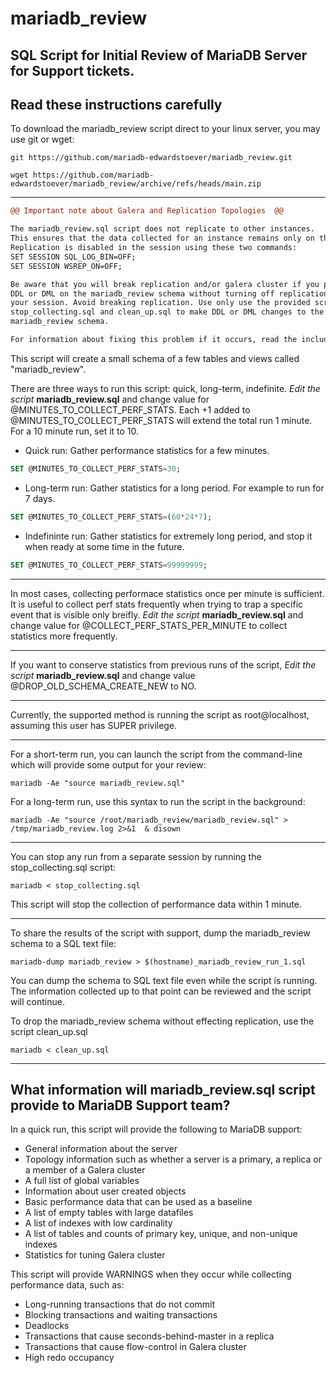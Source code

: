 # mariadb_review
## SQL Script for Initial Review of MariaDB Server for Support tickets.

## Read these instructions carefully
To download the mariadb_review script direct to your linux server, you may use git or wget:
```
git https://github.com/mariadb-edwardstoever/mariadb_review.git
```
```
wget https://github.com/mariadb-edwardstoever/mariadb_review/archive/refs/heads/main.zip
```
***
```diff
@@ Important note about Galera and Replication Topologies  @@

The mariadb_review.sql script does not replicate to other instances. 
This ensures that the data collected for an instance remains only on that instance. 
Replication is disabled in the session using these two commands:
SET SESSION SQL_LOG_BIN=OFF; 
SET SESSION WSREP_ON=OFF;

Be aware that you will break replication and/or galera cluster if you perform 
DDL or DML on the mariadb_review schema without turning off replication in 
your session. Avoid breaking replication. Use only use the provided scripts 
stop_collecting.sql and clean_up.sql to make DDL or DML changes to the 
mariadb_review schema.

For information about fixing this problem if it occurs, read the included file KNOWN_RISKS.md.
```

This script will create a small schema of a few tables and views called "mariadb_review".

There are three ways to run this script: quick, long-term, indefinite. *Edit the script* **mariadb_review.sql** and change value for @MINUTES_TO_COLLECT_PERF_STATS. Each +1 added to @MINUTES_TO_COLLECT_PERF_STATS will extend the total run 1 minute. For a 10 minute run, set it to 10.
- Quick run: Gather performance statistics for a few minutes. 
```sql
SET @MINUTES_TO_COLLECT_PERF_STATS=30;
```

- Long-term run: Gather statistics for a long period. For example to run for 7 days. 
```sql
SET @MINUTES_TO_COLLECT_PERF_STATS=(60*24*7);
```

- Indefininte run: Gather statistics for extremely long period, and stop it when ready at some time in the future. 
```sql
SET @MINUTES_TO_COLLECT_PERF_STATS=99999999;
```
***

In most cases, collecting performace statistics once per minute is sufficient. It is useful to collect perf stats frequently when trying to trap a specific event that is visible only breifly. *Edit the script* **mariadb_review.sql** and change value for @COLLECT_PERF_STATS_PER_MINUTE to collect statistics more frequently.

***

If you want to conserve statistics from previous runs of the script, *Edit the script* **mariadb_review.sql** and change value @DROP_OLD_SCHEMA_CREATE_NEW to NO.

***
Currently, the supported method is running the script as root@localhost, assuming this user has SUPER privilege.
***
For a short-term run, you can launch the script from the command-line which will provide some output for your review:
```
mariadb -Ae "source mariadb_review.sql"
```

For a long-term run, use this syntax to run the script in the background:
```
mariadb -Ae "source /root/mariadb_review/mariadb_review.sql" > /tmp/mariadb_review.log 2>&1  & disown
```
***
You can stop any run from a separate session by running the stop_collecting.sql script:
```
mariadb < stop_collecting.sql
```
This script will stop the collection of performance data within 1 minute.
***
To share the results of the script with support, dump the mariadb_review schema to a SQL text file:
```
mariadb-dump mariadb_review > $(hostname)_mariadb_review_run_1.sql
```
You can dump the schema to SQL text file even while the script is running. The information collected up to that point can be reviewed and the script will continue.

To drop the mariadb_review schema without effecting replication, use the script clean_up.sql
```
mariadb < clean_up.sql
```
***
## What information will mariadb_review.sql script provide to MariaDB Support team?
In a quick run, this script will provide the following to MariaDB support:
- General information about the server
- Topology information such as whether a server is a primary, a replica or a member of a Galera cluster
- A full list of global variables
- Information about user created objects
- Basic performance data that can be used as a baseline
- A list of empty tables with large datafiles
- A list of indexes with low cardinality
- A list of tables and counts of primary key, unique, and non-unique indexes
- Statistics for tuning Galera cluster

This script will provide WARNINGS when they occur while collecting performance data, such as:
- Long-running transactions that do not commit
- Blocking transactions and waiting transactions
- Deadlocks
- Transactions that cause seconds-behind-master in a replica
- Transactions that cause flow-control in Galera cluster
- High redo occupancy

